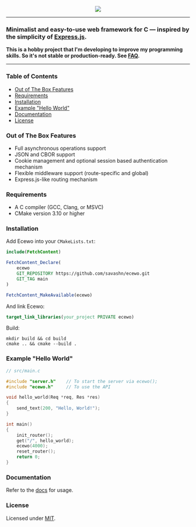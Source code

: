 <div align="center">
    <a href="https://ecewo.vercel.app">
        <img src="https://raw.githubusercontent.com/savashn/ecewo/main/assets/ecewo.svg" />
    </a>
</div>

<hr />

### Minimalist and easy-to-use web framework for C — inspired by the simplicity of [Express.js](https://expressjs.com/).

**This is a hobby project that I'm developing to improve my programming skills. So it's not stable or production-ready. See [FAQ](https://ecewo.vercel.app/docs/faq).**

<hr />

### Table of Contents

- [Out of The Box Features](#out-of-the-box-features)
- [Requirements](#requirements)
- [Installation](#installation)
- [Example "Hello World"](#example-hello-world)
- [Documentation](#documentation)
- [License](#license)

### Out of The Box Features

- Full asynchronous operations support
- JSON and CBOR support
- Cookie management and optional session based authentication mechanism
- Flexible middleware support (route-specific and global)
- Express.js-like routing mechanism

### Requirements

- A C compiler (GCC, Clang, or MSVC)
- CMake version 3.10 or higher

### Installation

Add Ecewo into your `CMakeLists.txt`:
```cmake
include(FetchContent)

FetchContent_Declare(
    ecewo
    GIT_REPOSITORY https://github.com/savashn/ecewo.git
    GIT_TAG main
)

FetchContent_MakeAvailable(ecewo)
```

And link Ecewo:
```cmake
target_link_libraries(your_project PRIVATE ecewo)
```

Build:
```shell
mkdir build && cd build
cmake .. && cmake --build .
```

### Example "Hello World"

```c
// src/main.c

#include "server.h"    // To start the server via ecewo();
#include "ecewo.h"     // To use the API

void hello_world(Req *req, Res *res)
{
    send_text(200, "Hello, World!");
}

int main()
{
    init_router();
    get("/", hello_world);
    ecewo(4000);
    reset_router();
    return 0;
}
```

### Documentation

Refer to the [docs](https://ecewo.vercel.app) for usage.

### License

Licensed under [MIT](./LICENSE).
